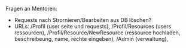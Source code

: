 Fragen an Mentoren:
- Requests nach Strornieren/Bearbeiten aus DB löschen?
- URLs: /Profil                       (user seite und requests), 
        /Profil/Resources             (users ressourcen), 
        /Profil/Resource/NewResource  (ressource hochladen, beschreibeung, name, rechte eingeben), 
        /Admin (verwaltung), 

